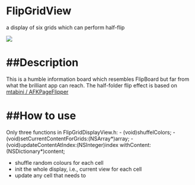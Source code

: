 FlipGridView
============

a  display of six grids which can perform half-flip

<img src="https://github.com/aceisScope/FlipGridView/raw/master/screenshot.png"/> 

##Description
=============
This is a humble information board which resembles FlipBoard but far from what the brilliant app can reach. The half-folder flip effect is based on 
<a href="https://github.com/mtabini/AFKPageFlipper">mtabini / AFKPageFlipper</a>

##How to use
=================
Only three functions in FlipGridDisplayView.h:
	- (void)shuffelColors;
	- (void)setCurrentContentForGrids:(NSArray*)array;
	- (void)updateContentAtIndex:(NSInteger)index withContent:(NSDictionary*)content;

- shuffle random colours for each cell
- init the whole display, i.e., current view for each cell
- update any cell that needs to